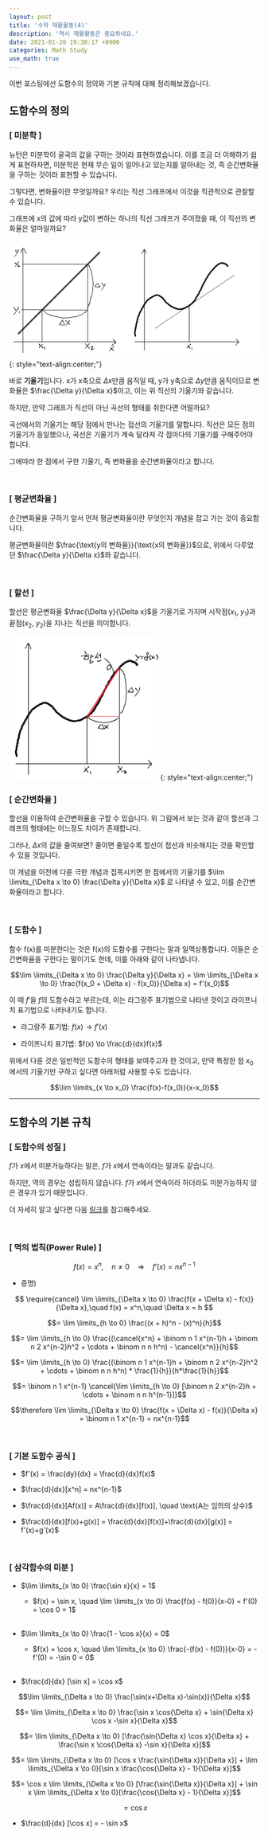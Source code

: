 ```yaml
---
layout: post
title: '수학 재활활동(4)'
description: '역시 재활활동은 중요하네요.'
date: 2021-01-20 19:38:17 +0900
categories: Math Study
use_math: true
---
```

이번 포스팅에선 도함수의 정의와 기본 규칙에 대해 정리해보겠습니다.

## 도함수의 정의

### [ 미분학 ]

뉴턴은 미분학이 굴곡의 값을 구하는 것이라 표현하였습니다. 이를 조금 더 이해하기 쉽게 표현하자면, 미분학은 현재 무슨 일이 일어나고 있는지를 알아내는 것, 즉 순간변화율을 구하는 것이라 표현할 수 있습니다.

그렇다면, 변화율이란 무엇일까요? 우리는 직선 그래프에서 이것을 직관적으로 관찰할 수 있습니다.

그래프에 x의 값에 따라 y값이 변하는 하나의 직선 그래프가 주어졌을 때, 이 직선의 변화율은 얼마일까요?

![그림1](/assets/imgs/post_36/그림1.bmp)
{: style="text-align:center;"}

바로 **기울기**입니다. x가 x축으로 $\Delta x$만큼 움직일 때, y가 y축으로 $\Delta y$만큼 움직이므로 변화율은 $\frac{\Delta y}{\Delta x}$이고, 이는 위 직선의 기울기와 같습니다.

하지만, 만약 그래프가 직선이 아닌 곡선의 형태를 취한다면 어떨까요?

곡선에서의 기울기는 해당 점에서 만나는 접선의 기울기를 말합니다. 직선은 모든 점의 기울기가 동일했으나, 곡선은 기울기가 계속 달라져 각 점마다의 기울기를 구해주어야 합니다.

그에따라 한 점에서 구한 기울기, 즉 변화율을 순간변화율이라고 합니다.

<br>

### [ 평균변화율 ]

순간변화율을 구하기 앞서 먼저 평균변화율이란 무엇인지 개념을 잡고 가는 것이 중요합니다.

평균변화율이란 $\frac{\text{y의 변화율}}{\text{x의 변화율}}$으로, 위에서 다루었던 $\frac{\Delta y}{\Delta x}$와 같습니다.

<br>

### [ 할선 ]

할선은 평균변화율 $\frac{\Delta y}{\Delta x}$을 기울기로 가지며 시작점($x_1$, $y_1$)과 끝점($x_2$, $y_2$)을 지나는 직선을 의미합니다.

<img src="/assets/imgs/post_36/그림2.png" width=300 alt="그림2">
{: style="text-align:center;"}

<br>

### [ 순간변화율 ]

할선을 이용하여 순간변화율을 구할 수 있습니다. 위 그림에서 보는 것과 같이 할선과 그래프의 형태에는 어느정도 차이가 존재합니다.

그러나, $\Delta x$의 값을 줄여보면? 줄이면 줄일수록 할선이 접선과 비슷해지는 것을 확인할 수 있을 것입니다.

이 개념을 이전에 다룬 극한 개념과 접목시키면 한 점에서의 기울기를 $\lim \limits_{\Delta x \to 0} \frac{\Delta y}{\Delta x}$ 로 나타낼 수 있고, 이를 순간변화율이라고 합니다. 

<br>

### [ 도함수 ]

함수 f(x)를 미분한다는 것은 f(x)의 도함수를 구한다는 말과 일맥상통합니다. 이들은 순간변화율을 구한다는 말이기도 한데, 이를 아래와 같이 나타냅니다.

$$\lim \limits_{\Delta x \to 0} \frac{\Delta y}{\Delta x} = \lim \limits_{\Delta x \to 0} \frac{f(x_0 + \Delta x) - f(x_0)}{\Delta x} = f'(x_0)$$

이 때 $f'$을 $f$의 도함수라고 부르는데, 이는 라그랑주 표기법으로 나타낸 것이고 라이프니치 표기법으로 나타내기도 합니다.

- 라그랑주 표기법: $f(x) \to f'(x)$

- 라이프니치 표기법: $f(x) \to \frac{d}{dx}f(x)$

위에서 다룬 것은 일반적인 도함수의 형태를 보여주고자 한 것이고, 만약 특정한 점 $x_0$에서의 기울기만 구하고 싶다면 아래처럼 사용할 수도 있습니다.

$$\lim \limits_{x \to x_0} \frac{f(x)-f(x_0)}{x-x_0}$$

---

## 도함수의 기본 규칙

### [ 도함수의 성질 ]

$f$가 $x$에서 미분가능하다는 말은, $f$가 $x$에서 연속이라는 말과도 같습니다.

하지만, 역의 경우는 성립하지 않습니다. $f$가 $x$에서 연속이라 하더라도 미분가능하지 않은 경우가 있기 때문입니다.

더 자세히 알고 싶다면 다음 [링크][미분]를 참고해주세요.

<br>

### [ 멱의 법칙(Power Rule) ]

$$f(x) = x^n, \quad n \neq 0 \quad \Rightarrow \quad f'(x) = nx^{n-1}$$

- 증명)

$$
\require{cancel}
\lim \limits_{\Delta x \to 0} \frac{f(x + \Delta x) - f(x)}{\Delta x},\quad f(x) = x^n,\quad \Delta x = h
$$

$$= \lim \limits_{h \to 0} \frac{(x + h)^n - (x)^n}{h}$$

$$= \lim \limits_{h \to 0} \frac{(\cancel{x^n} + \binom n 1 x^{n-1}h + \binom n 2 x^{n-2}h^2 + \cdots + \binom n n h^n) - \cancel{x^n}}{h}$$

$$= \lim \limits_{h \to 0} \frac{(\binom n 1 x^{n-1}h + \binom n 2 x^{n-2}h^2 + \cdots + \binom n n h^n) * \frac{1}{h}}{h*\frac{1}{h}}$$

$$= \binom n 1 x^{n-1} \cancel{\lim \limits_{h \to 0} [\binom n 2 x^{n-2}h + \cdots + \binom n n h^{n-1}]}$$

$$\therefore \lim \limits_{\Delta x \to 0} \frac{f(x + \Delta x) - f(x)}{\Delta x} = \binom n 1 x^{n-1} = nx^{n-1}$$

<br>

### [ 기본 도함수 공식 ]

- $f'(x) = \frac{dy}{dx} = \frac{d}{dx}f(x)$

- $\frac{d}{dx}[x^n] = nx^{n-1}$

- $\frac{d}{dx}[Af(x)] = A\frac{d}{dx}[f(x)], \quad \text{A는 임의의 상수}$

- $\frac{d}{dx}[f(x)+g(x)] = \frac{d}{dx}[f(x)]+\frac{d}{dx}[g(x)] = f'(x)+g'(x)$ 

<br>

### [ 삼각함수의 미분 ]
- $\lim \limits_{x \to 0} \frac{\sin x}{x} = 1$
    - $f(x) = \sin x, \quad \lim \limits_{x \to 0} \frac{f(x) - f(0)}{x-0} = f'(0) = \cos 0 = 1$<br><br>
    
- $\lim \limits_{x \to 0} \frac{1 - \cos x}{x} = 0$
    - $f(x) = \cos x, \quad \lim \limits_{x \to 0} \frac{-(f(x) - f(0))}{x-0} = -f'(0) = -\sin 0 = 0$<br><br>

- $\frac{d}{dx} [\sin x] = \cos x$

$$\lim \limits_{\Delta x \to 0} \frac{\sin(x+\Delta x)-\sin(x)}{\Delta x}$$

$$= \lim \limits_{\Delta x \to 0} \frac{\sin x \cos{\Delta x} + \sin{\Delta x} \cos x -\sin x}{\Delta x}$$

$$= \lim \limits_{\Delta x \to 0} [\frac{\sin{\Delta x} \cos x}{\Delta x} + \frac{\sin x \cos{\Delta x} -\sin x}{\Delta x}]$$

$$= \lim \limits_{\Delta x \to 0} [\cos x \frac{\sin{\Delta x}}{\Delta x}] + \lim \limits_{\Delta x \to 0}[\sin x \frac{\cos{\Delta x} - 1}{\Delta x}]$$

$$= \cos x \lim \limits_{\Delta x \to 0} [\frac{\sin{\Delta x}}{\Delta x}] + \sin x \lim \limits_{\Delta x \to 0}[\frac{\cos{\Delta x} - 1}{\Delta x}]$$

$$= \cos x $$

- $\frac{d}{dx} [\cos x] = - \sin x$


[미분]: https://m.blog.naver.com/alwaysneoi/100135882596
